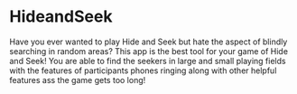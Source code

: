 # HideandSeek
Have you ever wanted to play Hide and Seek but hate the aspect of blindly searching in random areas? This app is the best tool for your game of Hide and Seek! You are able to find the seekers in large and small playing fields with the features of participants phones ringing along with other helpful features ass the game gets too long!
